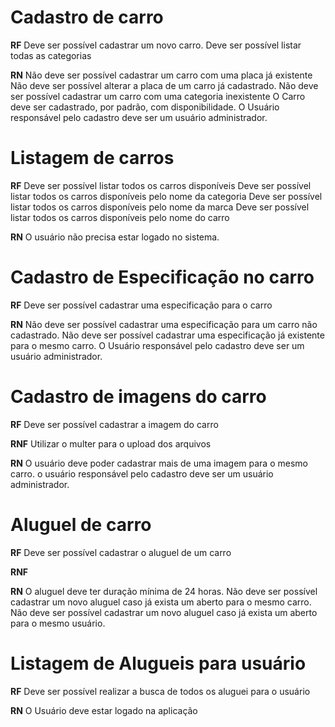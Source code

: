 # Cadastro de carro

**RF**
Deve ser possível cadastrar um novo carro.
Deve ser possível listar todas as categorias

**RN**
Não deve ser possível cadastrar um carro com uma placa já existente
Não deve ser possível alterar a placa de um carro já cadastrado.
Não deve ser possível cadastrar um carro com uma categoria inexistente
O Carro deve ser cadastrado, por padrão, com disponibilidade.
O Usuário responsável pelo cadastro deve ser um usuário administrador.

# Listagem de carros

**RF**
Deve ser possível listar todos os carros disponíveis
Deve ser possível listar todos os carros disponíveis pelo nome da categoria
Deve ser possível listar todos os carros disponíveis pelo nome da marca
Deve ser possível listar todos os carros disponíveis pelo nome do carro



**RN**
O usuário não precisa estar logado no sistema.

# Cadastro de Especificação no carro

**RF**
Deve ser possível cadastrar uma especificação para o carro


**RN**
Não deve ser possível cadastrar uma especificação para um carro não cadastrado.
Não deve ser possível cadastrar uma especificação já existente para o mesmo carro.
O Usuário responsável pelo cadastro deve ser um usuário administrador.


# Cadastro de imagens do carro

**RF**
Deve ser possível cadastrar a imagem do carro

**RNF** 
Utilizar o multer para o upload dos arquivos

**RN**
O usuário deve poder cadastrar mais de uma imagem para o mesmo carro.
o usuário responsável pelo cadastro deve ser um usuário administrador.

# Aluguel de carro

**RF**
Deve ser possível  cadastrar o aluguel de um carro

**RNF**

**RN**
O aluguel deve ter duração mínima de 24 horas.
Não deve ser possível cadastrar um novo aluguel caso já exista um aberto para o mesmo carro.
Não deve ser possível cadastrar um novo aluguel caso já exista um aberto para o mesmo usuário.


# Listagem de Alugueis para usuário

**RF** 
Deve ser possível realizar a busca de todos os aluguei para o usuário

**RN**
O Usuário deve estar logado na aplicação